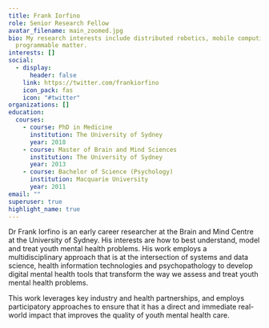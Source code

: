 ```yaml
---
title: Frank Iorfino
role: Senior Research Fellow
avatar_filename: main_zoomed.jpg
bio: My research interests include distributed robotics, mobile computing and
  programmable matter.
interests: []
social:
  - display:
      header: false
    link: https://twitter.com/frankiorfino
    icon_pack: fas
    icon: "#twitter"
organizations: []
education:
  courses:
    - course: PhD in Medicine
      institution: The University of Sydney
      year: 2018
    - course: Master of Brain and Mind Sciences
      institution: The University of Sydney
      year: 2013
    - course: Bachelor of Science (Psychology)
      institution: Macquarie University
      year: 2011
email: ""
superuser: true
highlight_name: true
---
```

Dr Frank Iorfino is an early career researcher at the Brain and Mind Centre at the University of Sydney. His interests are how to best understand, model and treat youth mental health problems. His work employs a multidisciplinary approach that is at the intersection of systems and data science, health information technologies and psychopathology to develop digital mental health tools that transform the way we assess and treat youth mental health problems. 

This work leverages key industry and health partnerships, and employs participatory approaches to ensure that it has a direct and immediate real-world impact that improves the quality of youth mental health care.